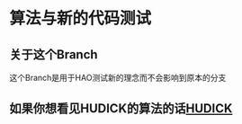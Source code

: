 ﻿# 算法与新的代码测试

## 关于这个Branch

这个Branch是用于HAO测试新的理念而不会影响到原本的分支

## 如果你想看见HUDICK的算法的话[HUDICK](https://github.com/AngelGameStudio/GCPS_Pascal-Test/tree/HuIdea "请点击这里")